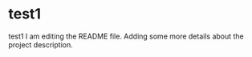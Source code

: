 # test1
test1
I am editing the README file. Adding some more details about the project description.

